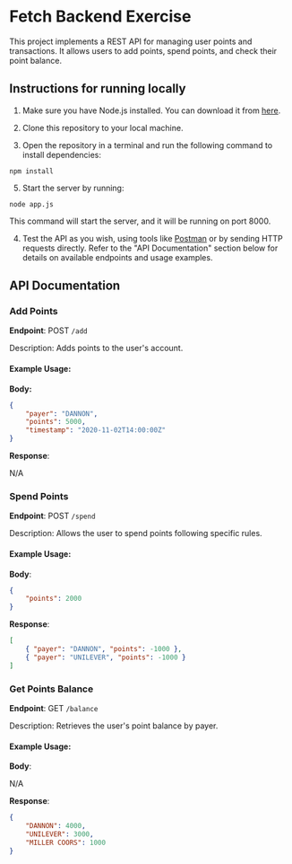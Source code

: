 # Fetch Backend Exercise

This project implements a REST API for managing user points and transactions. It allows users to add points, spend points, and check their point balance.

## Instructions for running locally

1. Make sure you have Node.js installed. You can download it from [here](https://nodejs.org/).

2. Clone this repository to your local machine.

3. Open the repository in a terminal and run the following command to install dependencies:

```
npm install
```

5. Start the server by running:

```
node app.js
```

This command will start the server, and it will be running on port 8000.

4. Test the API as you wish, using tools like [Postman](https://www.postman.com/) or by sending HTTP requests directly. Refer to the "API Documentation" section below for details on available endpoints and usage examples.

## API Documentation

### Add Points

**Endpoint**: POST `/add`

Description: Adds points to the user's account.

#### Example Usage:

**Body:**

```json
{
    "payer": "DANNON",
    "points": 5000,
    "timestamp": "2020-11-02T14:00:00Z"
}
```

**Response**:

N/A

### Spend Points

**Endpoint**: POST `/spend`

Description: Allows the user to spend points following specific rules.

#### Example Usage:

**Body**:

```json
{
    "points": 2000
}
```

**Response**:

```json
[
    { "payer": "DANNON", "points": -1000 },
    { "payer": "UNILEVER", "points": -1000 }
]
```

### Get Points Balance

**Endpoint**: GET `/balance`

Description: Retrieves the user's point balance by payer.

#### Example Usage:

**Body**:

N/A

**Response**:

```json
{
    "DANNON": 4000,
    "UNILEVER": 3000,
    "MILLER COORS": 1000
}
```
